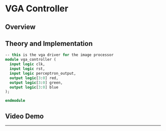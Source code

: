 # VGA Controller

## Overview

## Theory and Implementation

```SystemVerilog
-- this is the vga driver for the image processor
module vga_controller (
  input logic clk,
  input logic rst,
  input logic perceptron_output,
  output logic[3:0] red,
  output logic[3:0] green,
  output logic[3:0] blue
);

endmodule
```

## Video Demo

---
